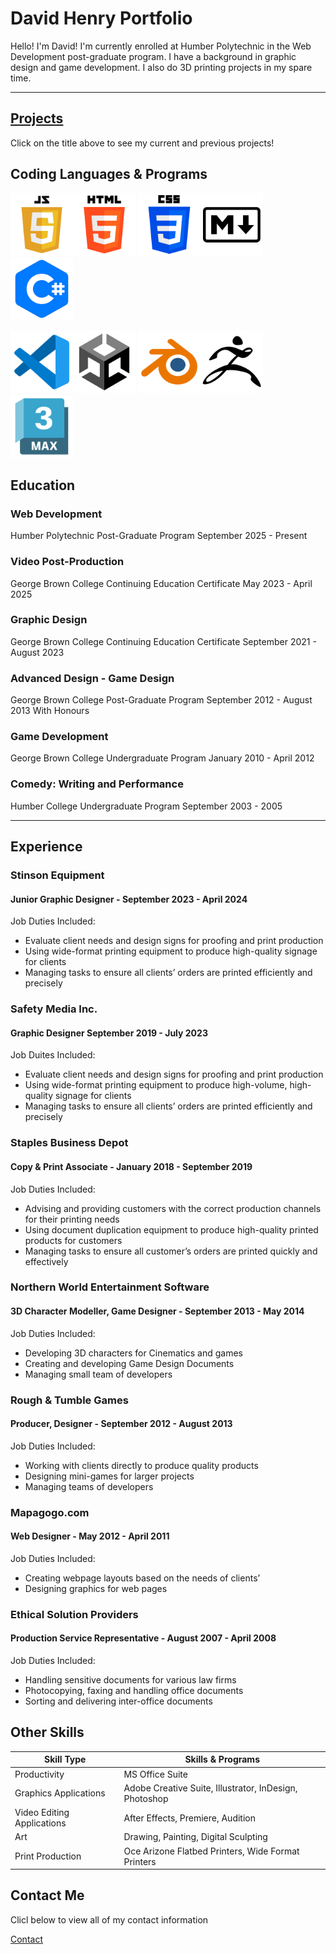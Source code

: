 # David Henry Portfolio #

Hello! I'm David! I'm currently enrolled at Humber Polytechnic in the Web Development post-graduate program. I have a background in graphic design and game development. I also do 3D printing projects in my spare time.
___

## [Projects](projects.markdown) ##

Click on the title above to see my current and previous projects!

## Coding Languages & Programs ##

<img src="./images/javascript-logo.png" alt="javascript logo" width=100 height=100><img src="./images/html-logo.png" alt="HTML logo" width=100 height=100>
<img src="./images/css-logo.png" alt="CSS logo" width=100 height=100><img src="./images/markdown-logo.png" alt="markdown logo" width=100 height=100>
<img src="./images/csharp-logo.png" alt="C Sharp logo" width=100 height=100>

<img src="./images/vscode-logo.png" alt="Visual Studio Code logo" width=100 height=100><img src="./images/unity-logo.png" alt="Unity 3D logo" width=100 height=100>
<img src="./images/blender-logo.png" alt="Blender3D logo" width=100 height=100><img src="./images/zbrush-logo.png" alt="zBrush logo" width=100 height=100>
<img src="./images/3dsmax-logo.png" alt="3DSMax logo" width=100 height=100>

## Education ##

### Web Development ###

Humber Polytechnic Post-Graduate Program
September 2025 - Present

### Video Post-Production ###

George Brown College Continuing Education Certificate
May 2023 -  April 2025

### Graphic Design ###

George Brown College Continuing Education Certificate
September 2021 - August 2023

### Advanced Design - Game Design ###

George Brown College Post-Graduate Program
September 2012 - August 2013 With Honours

### Game Development ###

George Brown College Undergraduate Program
January 2010 - April 2012

### Comedy: Writing and Performance ###

Humber College Undergraduate Program
September 2003 - 2005
___

## Experience ##

### Stinson Equipment ###
#### Junior Graphic Designer - September 2023 - April 2024 ####

Job Duties Included:
- Evaluate client needs and design signs for proofing and print production
- Using wide-format printing equipment to produce high-quality signage for clients
- Managing tasks to ensure all clients’ orders are printed efficiently and precisely

### Safety Media Inc. ###
#### Graphic Designer September 2019 - July 2023 ####

Job Duites Included:
- Evaluate client needs and design signs for proofing and print production
- Using wide-format printing equipment to produce high-volume, high-quality signage for clients
- Managing tasks to ensure all clients’ orders are printed efficiently and precisely

### Staples Business Depot ###
#### Copy & Print Associate - January 2018 - September 2019 ####

Job Duties Included:
- Advising and providing customers with the correct production channels for their printing needs
- Using document duplication equipment to produce high-quality printed products for customers
- Managing tasks to ensure all customer’s orders are printed quickly and effectively

### Northern World Entertainment Software ###
#### 3D Character Modeller, Game Designer - September 2013 - May 2014 ####

Job Duties Included:
- Developing 3D characters for Cinematics and games
- Creating and developing Game Design Documents
- Managing small team of developers

### Rough & Tumble Games ###
#### Producer, Designer - September 2012 - August 2013 ####

Job Duties Included:
- Working with clients directly to produce quality products
- Designing mini-games for larger projects
- Managing teams of developers

### Mapagogo.com ###
#### Web Designer - May 2012 - April 2011 ####

Job Duties Included:
- Creating webpage layouts based on the needs of clients’
- Designing graphics for web pages

### Ethical Solution Providers ###
#### Production Service Representative - August 2007 - April 2008 ####

Job Duties Included:
- Handling sensitive documents for various law firms
- Photocopying, faxing and handling office documents
- Sorting and delivering inter-office documents

## Other Skills

| Skill Type | Skills & Programs |
| - | - |
| Productivity | MS Office Suite |
| Graphics Applications | Adobe Creative Suite, Illustrator, InDesign, Photoshop 
| Video Editing Applications | After Effects, Premiere, Audition |
| Art | Drawing, Painting, Digital Sculpting |
| Print Production | Oce Arizone Flatbed Printers, Wide Format Printers |


## Contact Me

Clicl below to view all of my contact information

[Contact](contact.markdown)